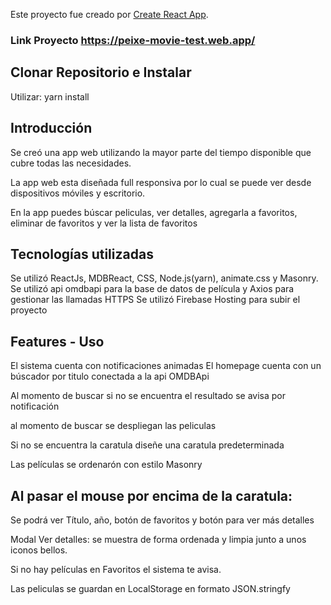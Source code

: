 Este proyecto fue creado por [Create React App](https://github.com/facebook/create-react-app).

### Link Proyecto https://peixe-movie-test.web.app/ 
## Clonar Repositorio e Instalar

Utilizar: yarn install

## Introducción

Se creó una app web utilizando la mayor parte del tiempo disponible que cubre todas las necesidades.

La app web esta diseñada full responsiva por lo cual se puede ver desde dispositivos móviles y escritorio.

En la app puedes búscar peliculas, ver detalles, agregarla a favoritos, eliminar de favoritos y ver la lista de favoritos

## Tecnologías utilizadas

Se utilizó ReactJs, MDBReact, CSS, Node.js(yarn), animate.css y Masonry.
Se utilizó api omdbapi para la base de datos de película y Axios para gestionar las llamadas HTTPS
Se utilizó Firebase Hosting para subir el proyecto

## Features - Uso

El sistema cuenta con notificaciones animadas
El homepage cuenta con un búscador por titulo conectada a la api OMDBApi

Al momento de buscar si no se encuentra el resultado se avisa por notificación

al momento de buscar se despliegan las peliculas

Si no se encuentra la caratula diseñe una caratula predeterminada 

Las películas se ordenarón con estilo Masonry

## Al pasar el mouse por encima de la caratula:

 Se podrá ver Título, año, botón de favoritos y botón para ver más detalles

 Modal Ver detalles: se muestra de forma ordenada y limpia junto a unos iconos bellos.

 Si no hay películas en Favoritos el sistema te avisa.

 Las peliculas se guardan en LocalStorage en formato JSON.stringfy





